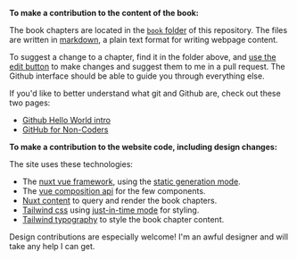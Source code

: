**To make a contribution to the content of the book:**

The book chapters are located in the [`book` folder](/book) of this repository. The files are written in [markdown](https://www.markdownguide.org/getting-started/), a plain text format for writing webpage content.

To suggest a change to a chapter, find it in the folder above, and [use the edit button](https://docs.github.com/en/github/managing-files-in-a-repository/managing-files-on-github/editing-files-in-your-repository) to make changes and suggest them to me in a pull request. The Github interface should be able to guide you through everything else.

If you'd like to better understand what git and Github are, check out these two pages:

- [Github Hello World intro](https://guides.github.com/activities/hello-world/)
- [GitHub for Non-Coders](https://brennan.io/2015/08/07/github-noncoders/)

**To make a contribution to the website code, including design changes:**

The site uses these technologies:

- The [nuxt vue framework](https://nuxtjs.org/), using the [static generation mode](https://nuxtjs.org/docs/2.x/features/deployment-targets#static-hosting).
- The [vue composition api](https://v3.vuejs.org/guide/composition-api-introduction.html#why-composition-api) for the few components.
- [Nuxt content](https://content.nuxtjs.org/) to query and render the book chapters.
- [Tailwind css](https://tailwindcss.com/) using [just-in-time mode](https://tailwindcss.com/docs/just-in-time-mode) for styling.
- [Tailwind typography](https://github.com/tailwindlabs/tailwindcss-typography) to style the book chapter content.

Design contributions are especially welcome! I'm an awful designer and will take any help I can get.
